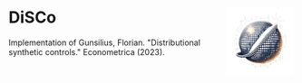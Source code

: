 # DiSCo <img src="man/figures/logo.png" align="right" height="120" />
Implementation of Gunsilius, Florian. "Distributional synthetic controls." Econometrica (2023).


